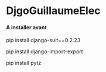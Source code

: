 # DjgoGuillaumeElec


#### A installer avant ####

pip install django-suit==0.2.23

pip install django-import-export

pip install pytz
